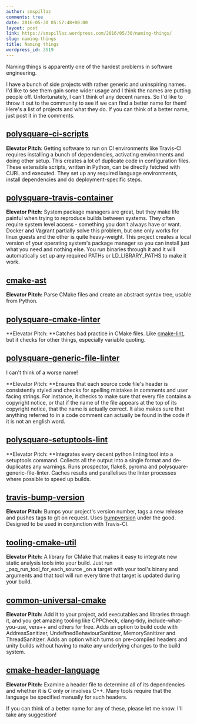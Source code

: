```yaml
---
author: smspillaz
comments: true
date: 2016-05-30 05:57:48+00:00
layout: post
link: https://smspillaz.wordpress.com/2016/05/30/naming-things/
slug: naming-things
title: Naming things
wordpress_id: 3519
---
```


Naming things is apparently one of the hardest problems in software engineering.

I have a bunch of side projects with rather generic and uninspiring names. I'd like to see them gain some wider usage and I think the names are putting people off. Unfortunately, I can't think of any decent names. So I'd like to throw it out to the community to see if we can find a better name for them! Here's a list of projects and what they do. If you can think of a better name, just post it in the comments.



## [polysquare-ci-scripts](http://github.com/polysquare/polysquare-ci-scripts)



**Elevator Pitch**: Getting software to run on CI environments like Travis-CI requires installing a bunch of dependencies, activating environments and doing other setup. This creates a lot of duplicate code in configuration files. These extensible scripts, written in Python, can be directly fetched with CURL and executed. They set up any required language environments, install dependencies and do deployment-specific steps.



## [polysquare-travis-container](http://github.com/polysquare/polysquare-travis-container)



**Elevator Pitch:** System package managers are great, but they make life painful when trying to reproduce builds between systems. They often require system level access - something you don't always have or want. Docker and Vagrant partially solve this problem, but one only works for linux guests and the other is quite heavy-weight. This project creates a local version of your operating system's package manager so you can install just what you need and nothing else. You run binaries through it and it will automatically set up any required PATHs or LD_LIBRARY_PATHS to make it work.



## [cmake-ast](http://github.com/polysquare/cmake-ast)



**Elevator Pitch:** Parse CMake files and create an abstract syntax tree, usable from Python.



## [polysquare-cmake-linter](http://github.com/polysquare/polysquare-cmake-linter)



**Elevator Pitch: **Catches bad practice in CMake files. Like [cmake-lint](https://github.com/richq/cmake-lint), but it checks for other things, especially variable quoting.



## [polysquare-generic-file-linter](http://github.com/polysquare/polysquare-generic-file-linter)



I can't think of a worse name!

**Elevator Pitch: **Ensures that each source code file's header is consistently styled and checks for spelling mistakes in comments and user facing strings. For instance, it checks to make sure that every file contains a copyright notice, or that if the name of the file appears at the top of its copyright notice, that the name is actually correct. It also makes sure that anything referred to in a code comment can actually be found in the code if it is not an english word.



## [polysquare-setuptools-lint](http://github.com/polysquare/polysquare-setuptools-lint)



**Elevator Pitch: **Integrates every decent python linting tool into a setuptools command. Collects all the output into a single format and de-duplicates any warnings. Runs prospector, flake8, pyroma and polysquare-generic-file-linter. Caches results and parallelises the linter processes where possible to speed up builds.



## [travis-bump-version](http://github.com/polysquare/travis-bump-version)



**Elevator Pitch:** Bumps your project's version number, tags a new release and pushes tags to git on request. Uses [bumpversion](https://github.com/peritus/bumpversion) under the good. Designed to be used in conjunction with Travis-CI.



## [tooling-cmake-util](http://github.com/polysquare/tooling-cmake-util)



**Elevator Pitch:** A library for CMake that makes it easy to integrate new static analysis tools into your build. Just run _psq_run_tool_for_each_source _on a target with your tool's binary and arguments and that tool will run every time that target is updated during your build.



## [common-universal-cmake](http://github.com/polysquare/common-universal-cmake)



**Elevator Pitch:** Add it to your project, add executables and libraries through it, and you get amazing tooling like CPPCheck, clang-tidy, include-what-you-use, vera++ and others for free. Adds an option to build code with AddressSanitizer, UndefinedBehaviourSanitizer, MemorySanitizer and ThreadSanitizer. Adds an option which turns on pre-compiled headers and unity builds without having to make any underlying changes to the build system.



## [cmake-header-language](http://github.com/polysquare/cmake-header-language)



**Elevator Pitch:** Examine a header file to determine all of its dependencies and whether it is C only or involves C++. Many tools require that the language be specified manually for such headers.



If you can think of a better name for any of these, please let me know. I'll take any suggestion!
